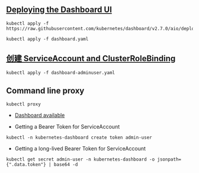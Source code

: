 ## [Deploying the Dashboard UI](https://kubernetes.io/docs/tasks/access-application-cluster/web-ui-dashboard/)
```shell
kubectl apply -f https://raw.githubusercontent.com/kubernetes/dashboard/v2.7.0/aio/deploy/recommended.yaml
```

```shell
kubectl apply -f dashboard.yaml
```


## [创建 ServiceAccount and ClusterRoleBinding](https://github.com/kubernetes/dashboard/blob/master/docs/user/access-control/creating-sample-user.md)
```shell
kubectl apply -f dashboard-adminuser.yaml
```

## Command line proxy

```shell
kubectl proxy
```
- [Dashboard available](http://localhost:8001/api/v1/namespaces/kubernetes-dashboard/services/https:kubernetes-dashboard:/proxy/)
  
- Getting a Bearer Token for ServiceAccount
```shell
kubectl -n kubernetes-dashboard create token admin-user
```
- Getting a long-lived Bearer Token for ServiceAccount
```shell
kubectl get secret admin-user -n kubernetes-dashboard -o jsonpath={".data.token"} | base64 -d
```